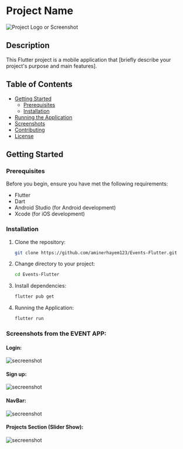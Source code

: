 # Project Name

![Project Logo or Screenshot](screenshots/project_screenshot.png)

## Description

This Flutter project is a mobile application that [briefly describe your project's purpose and main features].

## Table of Contents

- [Getting Started](#getting-started)
  - [Prerequisites](#prerequisites)
  - [Installation](#installation)
- [Running the Application](#running-the-application)
- [Screenshots](#screenshots)
- [Contributing](#contributing)
- [License](#license)

## Getting Started

### Prerequisites

Before you begin, ensure you have met the following requirements:

- Flutter
- Dart
- Android Studio (for Android development)
- Xcode (for iOS development)

### Installation

1. Clone the repository:

   ```bash
   git clone https://github.com/aminerhayem123/Events-Flutter.git

2. Change directory to your project:
    ```bash
    cd Events-Flutter

3. Install dependencies:
     ```bash
     flutter pub get
     
3. Running the Application:
     ```bash
    flutter run

### Screenshots from the EVENT APP:

#### Login:
<img aline="center" src="https://imgur.com/a/S7tw0rg#tK5cW5X" alt="secreenshot">

#### Sign up:
<img aline="center" src="https://imgur.com/tL62uya.png" alt="secreenshot">


#### NavBar:
<img aline="center" src="https://imgur.com/5cJRbzq.png" alt="secreenshot">


#### Projects Section (Slider Show):
<img aline="center" src="https://imgur.com/9Fykk0q.png" alt="secreenshot">

